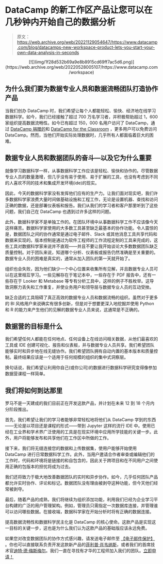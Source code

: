# DataCamp 的新工作区产品让您可以在几秒钟内开始自己的数据分析

> 原文：<https://web.archive.org/web/20221129054647/https://www.datacamp.com/blog/datacamps-new-workspace-product-lets-you-start-your-own-data-analysis-in-seconds>

<center>[![](img/1f28d532b69a9e8b8915cd69ff7ac5d6.png)](https://web.archive.org/web/20220528005107/https://www.datacamp.com/workspace)</center>

## 为什么我们要为数据专业人员和数据流畅团队打造协作产品

当我们创办 DataCamp 时，我们希望让每个人都能轻松、愉快、经济地在线学习数据科学。如今，我们已经接触了超过 700 万名学习者，并积极帮助超过 1，600 家组织提高数据流畅性。如今已有超过 150，000 名用户访问了 DataCamp，通过 [DataCamp 捐赠的](https://web.archive.org/web/20220528005107/https://www.datacamp.com/community/blog/datacamp-donates)和 [DataCamp for the Classroom](https://web.archive.org/web/20220528005107/https://www.datacamp.com/community/blog/datacamp-donates) ，更多用户可以免费访问 DataCamp。然而，当他们开始实际处理数据时，几乎所有人都面临着巨大的困难。

## 数据专业人员和数据团队的奋斗—以及它为什么重要

就像学习数据科学一样，从事数据科学工作应该是轻松、愉快和协作的。尽管数据专业人员的数量激增，但几乎没有易于使用、易于扩展的工具，也没有考虑到不同的人喜欢不同的技术和集成开发环境(ide)的现实。

因此，今天的数据科学家没有发挥他们应有的生产力。让我们面对现实吧，我们许多数据科学家浪费大量时间做基础设施和工程工作，无论是设置机器、查找和访问正确的数据，还是部署仪表板和报告。我们从我们的学习者和客户那里听到了这些问题，我们自己在 DataCamp 也遇到过许多这样的问题。

此外，数据科学家不是单独工作的。在团队环境中从事数据科学工作不应该像今天这样痛苦。数据科学家使用的大多数工具甚至缺乏最基本的协作功能。令人震惊的是，数据团队之间的协作通常是通过电子邮件、Slack 或其他消息工具共享代码和数据来实现的。版本控制是通过为软件工程师的工作流程定制的工具来完成的，这些工具对数据科学家来说并不直观——并且不要让我开始谈论大多数数据团队缺乏质量控制。对于团队来说，知道哪个分析、仪表板或报告仍然准确是至关重要的。数据专业人员的困难是真实的，通常从加入团队的第一天就开始了。

组织也会失败，因为他们缺少一个中心位置来收集所有见解，并且数据专业人员可以在这里相互学习。一些见解存在于笔记本中，一些存在于 PDF 报告中，还有一些存在于 Looker 和 Metabase 等专有分析工具中，这样的例子不胜枚举。这导致洞察力丢失和工作重复，并使业务用户和领导层与数据专业人员的互动受挫。

缺乏合适的工具阻碍了真正高效的数据专业人员和数据流畅的组织。虽然对于更多的 BI 风格用户来说确实有很多创新，但是对于想要更深入地挖掘并使用 Python 和 R 的能力来产生他们的见解的数据专业人员来说，这通常是不正确的。

## 数据营的目标是什么

我们希望任何人都能在任何地点、任何设备上在线访问相关数据，从他们最喜欢的工具或 IDE 创建可视化、报告和仪表板，并与数据专业人员共享。我们希望团队能够实时和异步地在线无缝协作。我们希望团队拥有自动内置的基本版本和质量控制。最终结果应该是一个适用于任何规模的组织的集中式洞察层。

换句话说，我们希望让利用你自己(或你公司)的数据进行数据科学研究变得像参加数据营课程一样简单。

## 我们将如何到达那里

罗马不是一天建成的我们目前正在开发这款产品，并计划在未来 12 到 18 个月内分阶段推出。

首先，我们希望让我们的学习者能够非常轻松地将他们从 DataCamp 学到的东西——无论是以项目还是课程的形式——带到 Jupyter 这样的流行 IDE 中。使用已经在工业界和学术界广泛使用的工具是在现实环境中应用所学技能的关键一步。此外，用户将能够发布和共享他们在工作区中所做的工作。

接下来，我们将无缝连接您的数据和上传数据集，使用户能够开始使用 DataCamp 进行日常数据科学工作。此外，当用户邀请合作者审查或编辑他们的工作时，代码和环境将是链接的和自包含的，因此关于跨项目和在不同用户之间使用正确的包版本的担忧将成为过去。

我们还将致力于极大地改善数据团队的实时和异步协作。如今，几乎任何团队产品都允许实时协作、评论和标记。数据团队没有理由被剥夺这种功能，但今天他们经常被剥夺。

最后，随着产品的成熟，我们将继续为组织添加功能，利用我们已经为企业学习平台构建的广泛的用户管理架构。例如，管理员只需指定一次数据库连接，并管理谁可以访问哪些数据。在接收端，数据科学家在开始分析时将有正确的数据连接。

提高数据流畅性和数据科学民主化是 DataCamp 的核心使命。这款产品是实现这一目标的关键一步，这也是为什么我们认为这款产品的基础版应该永远免费。

如果您对改变数据团队的协作方式感兴趣，请发送电子邮件至 [【电子邮件保护】](/web/20220528005107/https://www.datacamp.com/cdn-cgi/l/email-protection#6d1f020e0608191e05041d2d090c190c0e0c001d430e0200) 。你也可以直接联系负责开发这款新产品的[菲利普·肖韦纳斯](https://web.archive.org/web/20220528005107/https://www.linkedin.com/in/filip-schouwenaars-b576b74a/)，或者我们的首席技术官[迪特·德·梅斯梅尔](https://web.archive.org/web/20220528005107/https://www.linkedin.com/in/dieterdemesmaeker/)。我们一直在寻找有才华的工程师加入我们的团队。[立即申请！](https://web.archive.org/web/20220528005107/https://boards.greenhouse.io/datacamp/jobs/2582866)